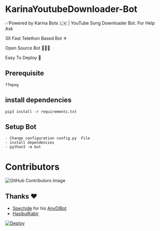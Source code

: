 # KarinaYoutubeDownloader-Bot
✅Powered by Karina Bots 🇱🇰 | YouTube Song Downloader Bot. For Help Ask

3X Fast Telethon Based Bot ⚜

Open Source Bot 👨🏻‍💻

Easy To Deploy 🤗

## Prerequisite
    ffmpeg
  
    
## install dependencies
    pip3 install -r requirements.txt


## Setup Bot
    - Change configuration config.py  File
    - install dependencies
    - python3 -m bot

# Contributors
![GitHub Contributors Image](https://contrib.rocks/image?repo=welldeccacobraofficial/KarinaYoutubeDownloader-Bot)

    
## Thanks ❤️
* [Spechide](https://telegram.dog/SpEcHIDe) for his [AnyDlBot](https://github.com/SpEcHiDe/AnyDLBot)
* [HasibulKabir](https://telegram.dog/HasibulKabir)

[![Deploy](https://www.herokucdn.com/deploy/button.svg)](https://heroku.com/deploy?template=https://github.com/welldeccacobraofficial/KarinaYoutubeDownloader-Bot/tree/master)
